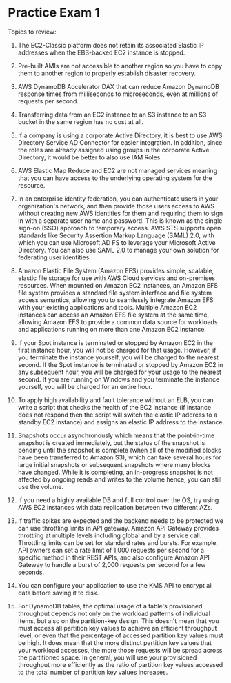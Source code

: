 # Practice Exam 1

Topics to review:

1. The EC2-Classic platform does not retain its associated Elastic IP addresses when the EBS-backed EC2 instance is stopped.

2. Pre-built AMIs are not accessible to another region so you have to copy them to another region to properly establish disaster recovery.

3. AWS DynamoDB Accelerator DAX that can reduce Amazon DynamoDB response times from milliseconds to microseconds, even at millions of requests per second.

4. Transferring data from an EC2 instance to an S3 instance to an S3 bucket in the same region has no cost at all.

5. If a company is using a corporate Active Directory, it is best to use AWS Directory Service AD Connector for easier integration. In addition, since the roles are already assigned using groups in the corporate Active Directory, it would be better to also use IAM Roles.

6. AWS Elastic Map Reduce and EC2 are not managed services meaning that you can have access to the underlying operating system for the resource.

7. In an enterprise identity federation, you can authenticate users in your organization's network, and then provide those users access to AWS without creating new AWS identities for them and requiring them to sign in with a separate user name and password. This is known as the single sign-on (SSO) approach to temporary access. AWS STS supports open standards like Security Assertion Markup Language (SAML) 2.0, with which you can use Microsoft AD FS to leverage your Microsoft Active Directory. You can also use SAML 2.0 to manage your own solution for federating user identities.

8. Amazon Elastic File System (Amazon EFS) provides simple, scalable, elastic file storage for use with AWS Cloud services and on-premises resources. When mounted on Amazon EC2 instances, an Amazon EFS file system provides a standard file system interface and file system access semantics, allowing you to seamlessly integrate Amazon EFS with your existing applications and tools. Multiple Amazon EC2 instances can access an Amazon EFS file system at the same time, allowing Amazon EFS to provide a common data source for workloads and applications running on more than one Amazon EC2 instance.

9. If your Spot instance is terminated or stopped by Amazon EC2 in the first instance hour, you will not be charged for that usage. However, if you terminate the instance yourself, you will be charged to the nearest second. If the Spot instance is terminated or stopped by Amazon EC2 in any subsequent hour, you will be charged for your usage to the nearest second. If you are running on Windows and you terminate the instance yourself, you will be charged for an entire hour.

10. To apply high availability and fault tolerance without an ELB, you can write a script that checks the health of the EC2 instance (if instance does not respond then the script will switch the elastic IP address to a standby EC2 instance) and assigns an elastic IP address to the instance.

11. Snapshots occur asynchronously which means that the point-in-time snapshot is created immediately, but the status of the snapshot is pending until the snapshot is complete (when all of the modified blocks have been transferred to Amazon S3), which can take several hours for large initial snapshots or subsequent snapshots where many blocks have changed. While it is completing, an in-progress snapshot is not affected by ongoing reads and writes to the volume hence, you can still use the volume.

12. If you need a highly available DB and full control over the OS, try using AWS EC2 instances with data replication between two different AZs.

13. If traffic spikes are expected and the backend needs to be protected we can use throttling limits in API gateway. Amazon API Gateway provides throttling at multiple levels including global and by a service call. Throttling limits can be set for standard rates and bursts. For example, API owners can set a rate limit of 1,000 requests per second for a specific method in their REST APIs, and also configure Amazon API Gateway to handle a burst of 2,000 requests per second for a few seconds.

14. You can configure your application to use the KMS API to encrypt all data before saving it to disk.

15. For DynamoDB tables, the optimal usage of a table's provisioned throughput depends not only on the workload patterns of individual items, but also on the partition-key design. This doesn't mean that you must access all partition key values to achieve an efficient throughput level, or even that the percentage of accessed partition key values must be high. It does mean that the more distinct partition key values that your workload accesses, the more those requests will be spread across the partitioned space. In general, you will use your provisioned throughput more efficiently as the ratio of partition key values accessed to the total number of partition key values increases.
